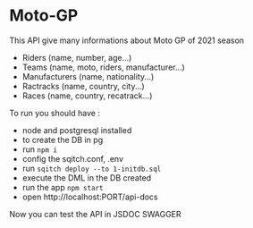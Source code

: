 # Moto-GP

This API give many informations about Moto GP of 2021 season
- Riders (name, number, age...)
- Teams (name, moto, riders, manufacturer...)
- Manufacturers (name, nationality...)
- Ractracks (name, country, city...)
- Races (name, country, recatrack...)

To run you should have :
- node and postgresql installed
- to create the DB in pg
- run `npm i`
- config the sqitch.conf, .env
- run `sqitch deploy --to 1-initdb.sql `
- execute the DML in the DB created
- run the app `npm start`
- open http://localhost:PORT/api-docs

Now you can test the API in JSDOC SWAGGER
